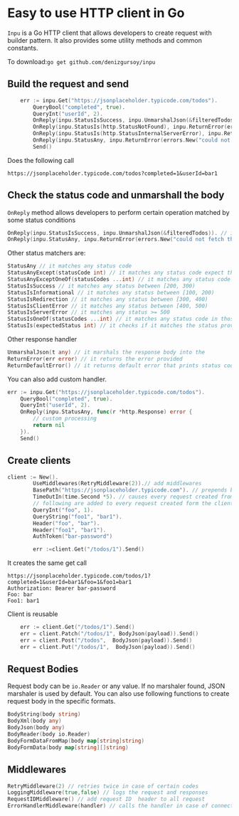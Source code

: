 # Easy to use HTTP client in Go
`Inpu` is a Go HTTP client that allows developers to create request with builder pattern. It also 
provides some utility methods and common constants.

To download:`go get github.com/denizgursoy/inpu`

## Build the request and send
```go
	err := inpu.Get("https://jsonplaceholder.typicode.com/todos").
        QueryBool("completed", true).
        QueryInt("userId", 2).
        OnReply(inpu.StatusIsSuccess, inpu.UnmarshalJson(&filteredTodos)).
        OnReply(inpu.StatusIs(http.StatusNotFound), inpu.ReturnError(errors.New("could not find any item"))).
        OnReply(inpu.StatusIs(http.StatusInternalServerError), inpu.ReturnError(errors.New("server could not handle the request"))).
        OnReply(inpu.StatusAny, inpu.ReturnError(errors.New("could not fetch the todo items"))).
        Send()
```
Does the following call
```
https://jsonplaceholder.typicode.com/todos?completed=1&userId=bar1 

```
## Check the status code and unmarshall the body
`OnReply` method allows developers to perform certain operation matched by some status conditions
```go
OnReply(inpu.StatusIsSuccess, inpu.UnmarshalJson(&filteredTodos)). // it marshals the body to the array 
OnReply(inpu.StatusAny, inpu.ReturnError(errors.New("could not fetch the todo items"))). // it returns the error if status does not match any condition
```
Other status matchers are:
```go
StatusAny // it matches any status code
StatusAnyExcept(statusCode int) // it matches any status code expect the one provided
StatusAnyExceptOneOf(statusCodes ...int) // it matches any status code expect those provided
StatusIsSuccess // it matches any status between [200, 300)
StatusIsInformational // it matches any status between [100, 200)
StatusIsRedirection // it matches any status between [300, 400)
StatusIsClientError // it matches any status between [400, 500)
StatusIsServerError // it matches any status >= 500
StatusIsOneOf(statusCodes ...int) // it matches any status code in those provided
StatusIs(expectedStatus int) // it checks if it matches the status provided 
```
Other response handler
```go
UnmarshalJson(t any) // it marshals the response body into the 
ReturnError(err error) // it returns the error provided
ReturnDefaultError() // it returns default error that prints status code, url and method
```
You can also add custom handler.
```go
err := inpu.Get("https://jsonplaceholder.typicode.com/todos").
    QueryBool("completed", true).
    QueryInt("userId", 2).
    OnReply(inpu.StatusAny, func(r *http.Response) error {
        // custom processing
        return nil
    }).
    Send()
```

## Create clients
```go
client := New().
		UseMiddlewares(RetryMiddleware(2)).// add middlewares
		BasePath("https://jsonplaceholder.typicode.com"). // prepends base path to every call uri
		TimeOutIn(time.Second *5). // causes every request created from the client to expire in the duration
		// following are added to every request created form the client
		QueryInt("foo", 1).
		QueryString("foo1", "bar1").
		Header("foo", "bar").
		Header("foo1", "bar1").
		AuthToken("bar-password")

        err :=client.Get("/todos/1").Send()
```
It creates the same get call
```
https://jsonplaceholder.typicode.com/todos/1?completed=1&userId=bar1&foo=1&foo1=bar1 
Authorization: Bearer bar-password
Foo: bar
Foo1: bar1
```
Client is reusable
```go
	err := client.Get("/todos/1").Send()
	err = client.Patch("/todos/1", BodyJson(payload)).Send()
	err = client.Post("/todos",  BodyJson(payload)).Send()
	err = client.Put("/todos/1",  BodyJson(payload)).Send()
```

## Request Bodies
Request body can be `io.Reader` or any value. If no marshaler found, JSON marshaler is used by default. You can also use
following functions to create request body in the specific formats.

```go
BodyString(body string)
BodyXml(body any)
BodyJson(body any)
BodyReader(body io.Reader)
BodyFormDataFromMap(body map[string]string)
BodyFormData(body map[string][]string)
```

## Middlewares

```go
RetryMiddleware(2) // retries twice in case of certain codes
LoggingMiddleware(true,false) // logs the request and responses
RequestIDMiddleware() // add request ID  header to all request
ErrorHandlerMiddleware(handler) // calls the handler in case of connection error
```